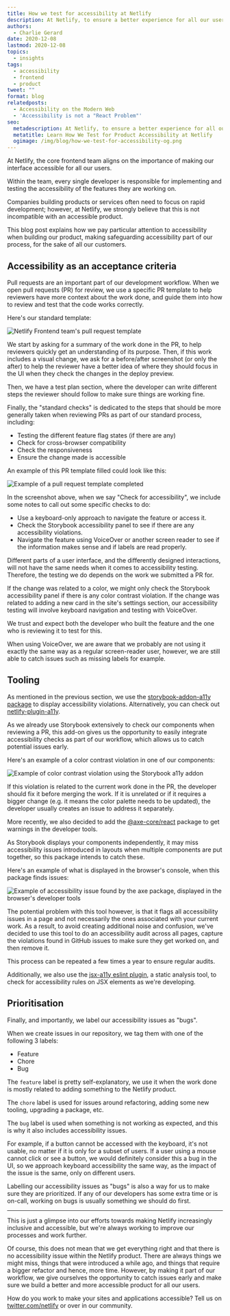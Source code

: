 ```yaml
---
title: How we test for accessibility at Netlify
description: At Netlify, to ensure a better experience for all our users, we consider accessibility to be part of every developer's responsibility. Here's how we test for it in our workflow.
authors:
  - Charlie Gerard
date: 2020-12-08
lastmod: 2020-12-08
topics:
  - insights
tags:
  - accessibility
  - frontend
  - product
tweet: ""
format: blog
relatedposts:
  - Accessibility on the Modern Web
  - 'Accessibility is not a "React Problem"'
seo:
  metadescription: At Netlify, to ensure a better experience for all our users, we consider a11y to be part of every developer's responsibility. Learn how we test for it in our workflow!
  metatitle: Learn How We Test for Product Accessibility at Netlify
  ogimage: /img/blog/how-we-test-for-accessibility-og.png
---
```


At Netlify, the core frontend team aligns on the importance of making our interface accessible for all our users.

Within the team, every single developer is responsible for implementing and testing the accessibility of the features they are working on.

Companies building products or services often need to focus on rapid development; however, at Netlify, we strongly believe that this is not incompatible with an accessible product.

This blog post explains how we pay particular attention to accessibility when building our product, making safeguarding accessibility part of our process, for the sake of all our customers.

## Accessibility as an acceptance criteria

Pull requests are an important part of our development workflow. When we open pull requests (PR) for review, we use a specific PR template to help reviewers have more context about the work done, and guide them into how to review and test that the code works correctly.

Here's our standard template:

![Netlify Frontend team's pull request template](/img/blog/pr-template.jpg)

We start by asking for a summary of the work done in the PR, to help reviewers quickly get an understanding of its purpose. Then, if this work includes a visual change, we ask for a before/after screenshot (or only the after) to help the reviewer have a better idea of where they should focus in the UI when they check the changes in the deploy preview.

Then, we have a test plan section, where the developer can write different steps the reviewer should follow to make sure things are working fine.

Finally, the "standard checks" is dedicated to the steps that should be more generally taken when reviewing PRs as part of our standard process, including:

- Testing the different feature flag states (if there are any)
- Check for cross-browser compatibility
- Check the responsiveness
- Ensure the change made is accessible

An example of this PR template filled could look like this:

![Example of a pull request template completed](/img/blog/pr-template-completed.jpg)

In the screenshot above, when we say "Check for accessibility", we include some notes to call out some specific checks to do:

- Use a keyboard-only approach to navigate the feature or access it.
- Check the Storybook accessibility panel to see if there are any accessibility violations.
- Navigate the feature using VoiceOver or another screen reader to see if the information makes sense and if labels are read properly.

Different parts of a user interface, and the differently designed interactions, will not have the same needs when it comes to accessibility testing. Therefore, the testing we do depends on the work we submitted a PR for.

If the change was related to a color, we might only check the Storybook accessibility panel if there is any color contrast violation. If the change was related to adding a new card in the site's settings section, our accessibility testing will involve keyboard navigation and testing with VoiceOver.

We trust and expect both the developer who built the feature and the one who is reviewing it to test for this.

When using VoiceOver, we are aware that we probably are not using it exactly the same way as a regular screen-reader user, however, we are still able to catch issues such as missing labels for example.

## Tooling

As mentioned in the previous section, we use the [storybook-addon-a11y package](https://www.npmjs.com/package/@storybook/addon-a11y) to display accessibility violations. Alternatively, you can check out [netlify-plugin-a11y](https://github.com/netlify-labs/netlify-plugin-a11y).

As we already use Storybook extensively to check our components when reviewing a PR, this add-on gives us the opportunity to easily integrate accessibility checks as part of our workflow, which allows us to catch potential issues early.

Here's an example of a color contrast violation in one of our components:

![Example of color contrast violation using the Storybook a11y addon](/img/blog/storybook-a11y-addon.jpg)

If this violation is related to the current work done in the PR, the developer should fix it before merging the work. If it is unrelated or if it requires a bigger change (e.g. it means the color palette needs to be updated), the developer usually creates an issue to address it separately.

More recently, we also decided to add the [@axe-core/react](https://www.npmjs.com/package/@axe-core/react) package to get warnings in the developer tools.

As Storybook displays your components independently, it may miss accessibility issues introduced in layouts when multiple components are put together, so this package intends to catch these.

Here's an example of what is displayed in the browser's console, when this package finds issues:

![Example of accessibility issue found by the axe package, displayed in the browser's developer tools](/img/blog/axe-devtool.jpg)

The potential problem with this tool however, is that it flags all accessibility issues in a page and not necessarily the ones associated with your current work. As a result, to avoid creating additional noise and confusion, we've decided to use this tool to do an accessibility audit across all pages, capture the violations found in GitHub issues to make sure they get worked on, and then remove it.

This process can be repeated a few times a year to ensure regular audits.

Additionally, we also use the [jsx-a11y eslint plugin](https://www.npmjs.com/package/eslint-plugin-jsx-a11y), a static analysis tool, to check for accessibility rules on JSX elements as we're developing.

## Prioritisation

Finally, and importantly, we label our accessibility issues as "bugs".

When we create issues in our repository, we tag them with one of the following 3 labels:

- Feature
- Chore
- Bug

The `feature` label is pretty self-explanatory, we use it when the work done is mostly related to adding something to the Netlify product.

The `chore` label is used for issues around refactoring, adding some new tooling, upgrading a package, etc.

The `bug` label is used when something is not working as expected, and this is why it also includes accessibility issues.

For example, if a button cannot be accessed with the keyboard, it's not usable, no matter if it is only for a subset of users. If a user using a mouse cannot click or see a button, we would definitely consider this a bug in the UI, so we approach keyboard accessibility the same way, as the impact of the issue is the same, only on different users.

Labelling our accessibility issues as "bugs" is also a way for us to make sure they are prioritized. If any of our developers has some extra time or is on-call, working on bugs is usually something we should do first.

---

This is just a glimpse into our efforts towards making Netlify increasingly inclusive and accessible, but we're always working to improve our processes and work further.

Of course, this does not mean that we get everything right and that there is no accessibility issue within the Netlify product. There are always things we might miss, things that were introduced a while ago, and things that require a bigger refactor and hence, more time. However, by making it part of our workflow, we give ourselves the opportunity to catch issues early and make sure we build a better and more accessible product for all our users.

How do you work to make your sites and applications accessible? Tell us on [twitter.com/netlify](https://twitter.com/netlify) or over in our community.
